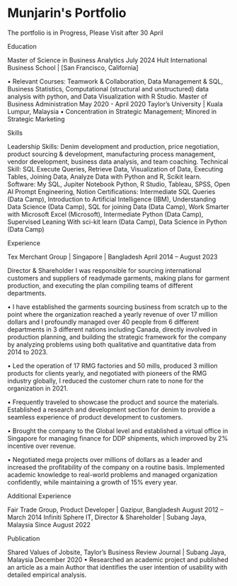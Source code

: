 # Munjarin's Portfolio 
The portfolio is in Progress, Please Visit after 30 April


Education

Master of Science in Business Analytics                                                    	                                July 2024
Hult International Business School | [San Francisco, California]



•	Relevant Courses: Teamwork & Collaboration, 
Data Management & SQL, Business Statistics, 
Computational (structural and unstructured) data analysis with python, and Data Visualization with R Studio.
Master of Business Administration 	 May 2020 - April 2020
Taylor’s University | Kuala Lumpur, Malaysia 
•	Concentration in Strategic Management; Minored in Strategic Marketing

Skills

Leadership Skills: Denim development and production, price negotiation, product sourcing & development, manufacturing process management, vendor development, business data analysis, and team coaching.
Technical Skill: SQL Execute Queries, Retrieve Data, Visualization of Data, Executing Tables, Joining Data, Analyze Data with Python and R, Scikit learn.
Software: My SQL, Jupiter Notebook Python, R Studio, Tableau, SPSS, Open AI Prompt Engineering, Notion
Certifications: Intermediate SQL Queries (Data Camp), Introduction to Artificial Intelligence (IBM), Understanding Data Science (Data Camp), SQL for joining Data (Data Camp), Work Smarter with Microsoft Excel (Microsoft), Intermediate Python (Data Camp), Supervised Leaning With sci-kit learn (Data Camp), Data Science in Python (Data Camp)

Experience

Tex Merchant Group | Singapore | Bangladesh                                                                          April 2014 – August 2023

Director & Shareholder
I was responsible for sourcing international customers and suppliers of readymade garments, making plans for garment production, and executing the plan compiling teams of different departments.

•	I have established the garments sourcing business from scratch up to the point where the organization reached a yearly revenue of over 17 million dollars and I profoundly managed over 40 people from 6 different departments in 3 different nations including Canada, directly involved in production planning, and building the strategic framework for the company by analyzing problems using both qualitative and quantitative data from 2014 to 2023.  

•	Led the operation of 17 RMG factories and 50 mills, produced 3 million products for clients yearly, and negotiated with pioneers of the RMG industry globally, I reduced the customer churn rate to none for the organization in 2021.

•	Frequently traveled to showcase the product and source the materials. Established a research and development section for denim to provide a seamless experience of product development to customers.

•	Brought the company to the Global level and established a virtual office in Singapore for managing finance for DDP shipments, which improved by 2% incentive over revenue. 

•	Negotiated mega projects over millions of dollars as a leader and increased the profitability of the company on a routine basis. Implemented academic knowledge to real-world problems and managed organization confidently, while maintaining a growth of 15% every year.

Additional Experience

Fair Trade Group, Product Developer | Gazipur, Bangladesh                                                August 2012 – March 2014
Infiniti Sphere IT, Director & Shareholder | Subang Jaya, Malaysia                                                   Since August 2022

Publication


Shared Values of Jobsite, Taylor’s Business Review Journal | Subang Jaya, Malaysia                    December 2020
•	Researched an academic project and published an article as a main Author that identifies the user intention of usability with detailed empirical analysis.


